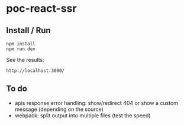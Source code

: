 # poc-react-ssr

## Install / Run 
```
npm install
npm run dev
```

See the results: 
```
http://localhost:3000/
```


## To do
- apis response error handling:  show/redirect 404 or show a custom message (depending on the source)     
- webpack: split output into multiple files (test the speed)